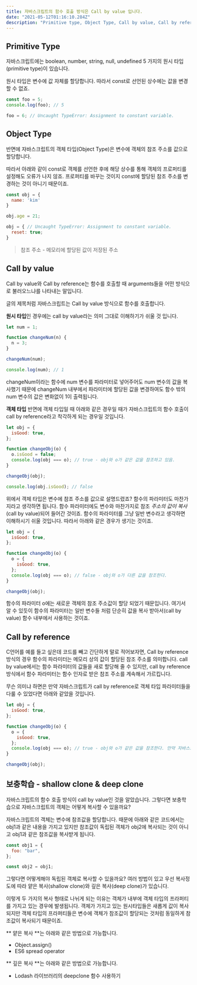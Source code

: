 ```yaml
---
title: 자바스크립트의 함수 호출 방식은 Call by value 입니다.
date: "2021-05-12T01:16:10.284Z"
description: "Primitive type, Object Type, Call by value, Call by reference 각 개념을 통해 이해해봅시다."
---
```


## Primitive Type

자바스크립트에는 boolean, number, string, null, undefined 5 가지의 원시 타입(primitive type)이 있습니다.

원시 타입은 변수에 값 자체를 할당합니다. 따라서 const로 선언된 상수에는 값을 변경할 수 없죠.

```js
const foo = 5;
console.log(foo); // 5

foo = 6; // Uncaught TypeError: Assignment to constant variable.
```

## Object Type

반면에 자바스크립트의 객체 타입(Object Type)은 변수에 객체의 참조 주소를 값으로 할당합니다.

따라서 아래와 같이 const로 객체를 선언한 후에 해당 상수를 통해 객체의 프로퍼티를 설정해도 오류가 나지 않죠. 프로퍼티를 바꾸는 것이지 const에 할당된 참조 주소를 변경하는 것이 아니기 때문이죠.

```js
const obj = {
  name: 'kim'
}

obj.age = 21;

obj = { // Uncaught TypeError: Assignment to constant variable.
  reset: true;
}
```

> 참조 주소 - 메모리에 할당된 값이 저장된 주소

## Call by value

Call by value와 Call by reference는 함수를 호출할 때 arguments들을 어떤 방식으로 불러오느냐를 나타내는 말입니다.

글의 제목처럼 자바스크립트는 Call by value 방식으로 함수를 호출합니다.

**원시 타입**인 경우에는 call by value라는 의미 그대로 이해하기가 쉬울 것 입니다.

```js
let num = 1;

function changeNum(n) {
  n = 3;
}

changeNum(num);

console.log(num); // 1
```

changeNum이라는 함수에 num 변수를 파라미터로 넣어주어도 num 변수의 값을 복사했기 때문에 changeNum 내부에서 파라미터에 할당된 값을 변경하여도 함수 밖의 num 변수의 값은 변화없이 1이 출력됩니다.

**객체 타입**
반면에 객체 타입일 때 아래와 같은 경우일 때가 자바스크립트의 함수 호출이 call by reference라고 착각하게 되는 경우일 것입니다.

```js
let obj = {
  isGood: true,
};

function changeObj(o) {
  o.isGood = false;
  console.log(obj === o); // true - obj와 o가 같은 값을 참조하고 있음.
}

changeObj(obj);

console.log(obj.isGood); // false
```

위에서 객체 타입은 변수에 참조 주소를 값으로 설명드렸죠? 함수의 파라미터도 마찬가지라고 생각하면 됩니다. 함수 파라미터에도 변수와 마찬가지로 참조 _주소의 값이 복사_(call by value)되어 들어간 것이죠. 함수의 파라미터를 그냥 일반 변수라고 생각하면 이해하시기 쉬울 것입니다. 따라서 아래와 같은 경우가 생기는 것이죠.

```js
let obj = {
  isGood: true,
};

function changeObj(o) {
  o = {
    isGood: true,
  };
  console.log(obj === o); // false - obj와 o가 다른 값을 참조한다.
}

changeObj(obj);
```

함수의 파라미터 o에는 새로운 객체의 참조 주소값이 할당 되었기 때문입니다. 여기서 알 수 있듯이 함수의 파라미터는 일반 변수들 처럼 단순히 값을 복사 받아서(call by value) 함수 내부에서 사용하는 것이죠.

## Call by reference

C언어를 예를 들고 싶은데 코드를 빼고 간단하게 말로 적어보자면, Call by reference 방식의 경우 함수의 파라미터는 메모리 상의 값이 할당된 참조 주소를 의미합니다. call by value에서는 함수 파라미터의 값들을 새로 할당해 줄 수 있지만, call by reference 방식에서 함수 파라미터는 함수 인자로 받은 참조 주소를 계속해서 가르킵니다.

무슨 의미냐 하면은 만약 자바스크립트가 call by reference로 객체 타입 파라미터들을 다룰 수 있었다면 아래와 같았을 것입니다.

```js
let obj = {
  isGood: true,
};

function changeObj(o) {
  o = {
    isGood: true,
  };
  console.log(obj === o); // true - obj와 o가 같은 값을 참조한다. 만약 자바스크립트가 call by reference 였다면!
}

changeObj(obj);
```

## 보충학습 - shallow clone & deep clone

자바스크립트의 함수 호출 방식이 call by value인 것을 알았습니다. 그렇다면 보충학습으로 자바스크립트의 객체는 어떻게 복사할 수 있을까요?

자바스크립트의 객체는 변수에 참조값을 할당합니다. 때문에 아래와 같은 코드에서는 obj1과 같은 내용을 가지고 있지만 참조값이 독립된 객체가 obj2에 복사되는 것이 아니고 obj1과 같은 참조값을 복사받게 됩니다.

```js
const obj1 = {
  foo: "bar",
};

const obj2 = obj1;
```

그렇다면 어떻게해야 독립된 객체로 복사할 수 있을까요? 여러 방법이 있고 우선 복사정도에 따라 얕은 복사(shallow clone)와 깊은 복사(deep clone)가 있습니다.

이렇게 두 가지의 복사 형태로 나뉘게 되는 이유는 객체가 내부에 객체 타입의 프라퍼티를 가지고 있는 경우에 발생됩니다. 객체가 가지고 있는 원시타입들은 새롭게 값이 복사되지만 객체 타입의 프라퍼티들은 변수에 객체가 참조값이 할당되는 것처럼 동일하게 참조값이 복사되기 때문이죠.

** 얕은 복사 **는 아래와 같은 방법으로 가능합니다.

- Object.assign()
- ES6 spread operator

** 깊은 복사 **는 아래와 같은 방법으로 가능합니다.

- Lodash 라이브러리의 deepclone 함수 사용하기
